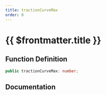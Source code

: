 ```yaml
---
title: tractionCurveMax
order: 0
---
```


# {{ $frontmatter.title }}

## Function Definition

```ts
public tractionCurveMax: number;
```

## Documentation

<!--@include: ./parts/tractionCurveMax.md-->
